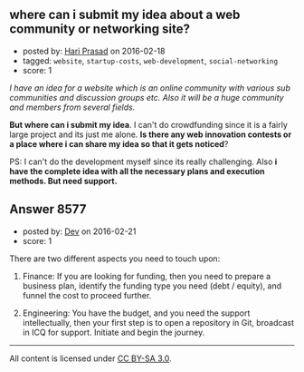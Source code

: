 ## where can i submit my idea about a web community or networking site?

- posted by: [Hari Prasad](https://stackexchange.com/users/7337086/hari-prasad) on 2016-02-18
- tagged: `website`, `startup-costs`, `web-development`, `social-networking`
- score: 1

*I have an idea for a website which is an online community with various sub communities and discussion groups etc. Also it will be a huge community and members from several fields.* 

**But where can i submit my idea**. I can't do crowdfunding since it is a fairly large project and its just me alone. **Is there any web innovation contests or a place where i can share my idea so that it gets noticed**?

PS: I can't do the development myself since its really challenging. Also **i have the complete idea with all the necessary plans and execution methods. But need support.**


## Answer 8577

- posted by: [Dev](https://stackexchange.com/users/7885744/dev) on 2016-02-21
- score: 1

There are two different aspects you need to touch upon:

1. Finance: If you are looking for funding, then you need to prepare a business plan, identify the funding type you need (debt / equity), and funnel the cost to proceed further.

2. Engineering: You have the budget, and you need the support intellectually, then your first step is to open a repository in Git, broadcast in ICQ for support. Initiate and begin the journey. 




---

All content is licensed under [CC BY-SA 3.0](https://creativecommons.org/licenses/by-sa/3.0/).
